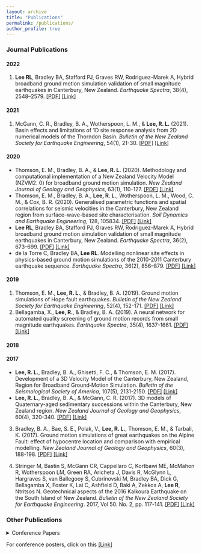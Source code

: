 ```yaml
---
layout: archive
title: "Publications"
permalink: /publications/
author_profile: true
---
```


### Journal Publications

#### 2022

1. **Lee RL**, Bradley BA, Stafford PJ, Graves RW, Rodriguez-Marek A, Hybrid broadband ground motion simulation validation of small magnitude earthquakes in Canterbury, New Zealand. *Earthquake Spectra*, 38(4), 2548–2579. [[PDF]](https://lee-robin.github.io/files/Journal/Lee_2022_NZSmallMagnitudeSimulationValidation_ES.pdf) [[Link]](https://doi.org/10.1177/87552930221109297)

#### 2021

1. McGann, C. R., Bradley, B. A., Wotherspoon, L. M., & **Lee, R. L.** (2021). Basin effects and limitations of 1D site response analysis from 2D numerical models of the Thorndon Basin. *Bulletin of the New Zealand Society for Earthquake Engineering*, 54(1), 21-30. [[PDF]](https://lee-robin.github.io/files/Journal/McGann_2021_WellingtonBasin2DSiteResponse_BNZSEE.pdf) [[Link]](https://doi.org/10.5459/bnzsee.54.1.21-30)

#### 2020

- Thomson, E. M., Bradley, B. A., & **Lee, R. L.** (2020). Methodology and computational implementation of a New Zealand Velocity Model (NZVM2. 0) for broadband ground motion simulation. *New Zealand Journal of Geology and Geophysics*, 63(1), 110-127. [[PDF]](https://lee-robin.github.io/files/Journal/Thomson_2020_NZVM2_NZJGG.pdf) [[Link]](https://doi.org/10.1080/00288306.2019.1636830)
- Thomson, E. M., Bradley, B. A., **Lee, R. L.**, Wotherspoon, L. M., Wood, C. M., & Cox, B. R. (2020). Generalised parametric functions and spatial correlations for seismic velocities in the Canterbury, New Zealand region from surface-wave-based site characterisation. *Soil Dynamics and Earthquake Engineering*, 128, 105834. [[PDF]](https://lee-robin.github.io/files/Journal/Thomson_2020_ParametricFunctionsVelocity_SDEE.pdf) [[Link]](https://doi.org/10.1016/j.soildyn.2019.105834)
- **Lee RL**, Bradley BA, Stafford PJ, Graves RW, Rodriguez-Marek A, Hybrid broadband ground motion simulation validation of small magnitude earthquakes in Canterbury, New Zealand. *Earthquake Spectra*, 36(2), 673–699. [[PDF]](https://lee-robin.github.io/files/Journal/Lee_2020_CanterburySmallMagnitudeSimulationValidation_ES.pdf) [[Link]](https://doi.org/10.1177/8755293019891718)
- de la Torre C, Bradley BA, **Lee RL**. Modelling nonlinear site effects in physics-based ground motion simulations of the 2010-2011 Canterbury earthquake sequence. *Earthquake Spectra*, 36(2), 856–879. [[PDF]](https://lee-robin.github.io/files/Journal/delaTorre_2020_NonlinearSiteResponseCanterburySimulations_ES.pdf) [[Link]](https://doi.org/10.1177/8755293019891729)

#### 2019

1. Thomson, E. M., **Lee, R. L.**, & Bradley, B. A. (2019). Ground motion simulations of Hope fault earthquakes. *Bulletin of the New Zealand Society for Earthquake Engineering*, 52(4), 152-171. [[PDF]](https://lee-robin.github.io/files/Journal/Thomson_2020_HopeFaultSimulation_BNZSEE.pdf) [[Link]](https://doi.org/10.5459/bnzsee.52.4.152-171)
2. Bellagamba, X., **Lee, R.**, & Bradley, B. A. (2019). A neural network for automated quality screening of ground motion records from small magnitude earthquakes. *Earthquake Spectra*, 35(4), 1637-1661. [[PDF]](https://lee-robin.github.io/files/Journal/Bellagamba_2019_GroundMotionClassificationNeuralNetwork_ES.pdf) [[Link]](https://doi.org/10.1193/122118EQS292M)

#### 2018


#### 2017

- **Lee, R. L.**, Bradley, B. A., Ghisetti, F. C., & Thomson, E. M. (2017). Development of a 3D Velocity Model of the Canterbury, New Zealand, Region for Broadband Ground‐Motion Simulation. *Bulletin of the Seismological Society of America*, 107(5), 2131-2150. [[PDF]](https://lee-robin.github.io/files/Journal/Lee_2017_CantVM_BSSA.pdf) [[Link]](https://doi.org/10.1785/0120160326)
- **Lee, R. L.**, Bradley, B. A., & McGann, C. R. (2017). 3D models of Quaternary-aged sedimentary successions within the Canterbury, New Zealand region. *New Zealand Journal of Geology and Geophysics*, 60(4), 320-340. [[PDF]](https://lee-robin.github.io/files/Journal/Lee_2017_QuaternaryModel_NZJGG.pdf) [[Link]](https://doi.org/10.1080/00288306.2017.1334671)

3. Bradley, B. A., Bae, S. E., Polak, V., **Lee, R. L.**, Thomson, E. M., & Tarbali, K. (2017). Ground motion simulations of great earthquakes on the Alpine Fault: effect of hypocentre location and comparison with empirical modelling. *New Zealand Journal of Geology and Geophysics*, 60(3), 188-198. [[PDF]](https://lee-robin.github.io/files/Journal/Bradley_2017_GroundMotionSimulationAlpineFault_NZJGG.pdf) [[Link]](https://doi.org/10.1080/00288306.2017.1297313)

4. Stringer M, Bastin S, McGann CR, Cappellaro C, Kortbawi ME, McMahon R, Wotherspoon LM, Green RA, Aricheta J, Davis R, McGlynn L, Hargraves S, van Ballegooy S, Cubrinovski M, Bradley BA, Dick G, Bellagamba X, Foster K, Lai C, Ashfield D, Baki A, Zekkos A, **Lee R**, Ntritsos N. Geotechnical aspects of the 2016 Kaikoura Earthquake on the South Island of New Zealand.  *Bulletin of the New Zealand Society for Earthquake Engineering*. 2017, Vol 50. No. 2, pp. 117-141. [[PDF]](https://lee-robin.github.io/files/Journal/Stringer_2017_GeotechnicalAspectsKaikoura_BNZSEE.pdf) [[Link]](https://doi.org/10.5459/bnzsee.50.2.117-141)

### Other Publications

<details>
    <summary>Conference Papers</summary>
    - <a href="/files/ConferencePapers/Bradley_2018_SimulationBasedGmSimulationNzGeohazards_GEESDV.pdf" target="_blank"></a>
    - <a href="/files/ConferencePapers/Bradley_2020_Cybershake19p5_NZSEE.pdf" target="_blank"></a>
    - <a href="/files/ConferencePapers/Hutchinson_2021_ProgressOnNzgmdbNshm_NZSEE.pdf" target="_blank"></a>
    - <a href="/files/ConferencePapers/Hutchinson_2022_2021NZgroundmotiondatabase_NZSEE.pdf" target="_blank"></a>
    - <a href="/files/ConferencePapers/Kaiser_2016_GeoNetStationSiteCharacterization2015Update_NZSEE.pdf" target="_blank"></a>
    - <a href="/files/ConferencePapers/Kaiser_2021_WellingtonBasinUpdatePresentation_NZSEE.pdf" target="_blank"></a>
    - <a href="/files/ConferencePapers/Lee_2013_VerticalGroundMotionsCanterburyEarthquakes_NZSEE.pdf" target="_blank"></a>
    - <a href="/files/ConferencePapers/Lee_2014_OngoingDevelopmentCanterbury3DVelocityModel_NZSEE.pdf" target="_blank"></a>
    - <a href="/files/ConferencePapers/Lee_2015_3DgeologyBasedVelocityModelCanterbury_NZSEE.pdf" target="_blank"></a>
    - <a href="/files/ConferencePapers/Lee_2018_GmSimValidationCanterbury_NZSEE.pdf" target="_blank"></a>
    - <a href="/files/ConferencePapers/Lee_2018_ValidationGmCanterburySmallMw_GEESDV.pdf" target="_blank"></a>
    - <a href="/files/ConferencePapers/Lee_2019_TowardNzWideValidationBroadbandGmSim_PCEE.pdf" target="_blank"></a>
    - <a href="/files/ConferencePapers/Lee_2020_SourceModellingConsiderationsGmSimValidation_NZSEE.pdf" target="_blank"></a>
    - <a href="/files/ConferencePapers/Lee_2021_GmSimValidationModerateMagNzEvents_NZSEE.pdf" target="_blank"></a>
    - <a href="/files/ConferencePapers/Lee_2022_EvaluationGmmsNzDatabase_NZSEE.pdf" target="_blank"></a>
    - <a href="/files/ConferencePapers/Loghman_2021_ValidationGmSimulationsComplexStructuralResponse_NZSEE.pdf" target="_blank"></a>
    - <a href="/files/ConferencePapers/Neill_2019_ParameterUncertaintySensitivityAnalysis22Feb2011Eq_PCEE.pdf" target="_blank"></a>
    - <a href="/files/ConferencePapers/Neill_2021_GmSimValidationWUncertaintiesSmallMagCanterburyStudy_NZSEE.pdf" target="_blank"></a>
    - <a href="/files/ConferencePapers/Nguyen_2021_FullWaveformTomographySthIslandNz_NZSEE.pdf" target="_blank"></a>
    - <a href="/files/ConferencePapers/Tarbali_2019_Cybershakev18p5NzPsha_7ICEGE.pdf" target="_blank"></a>
    - <a href="/files/ConferencePapers/Tarbali_2019_Cybershakev18p5_PCEE.pdf" target="_blank"></a>


</details>



For conference posters, click on this [[Link]](https://github.com/lee-robin/lee-robin.github.io/tree/master/files/ConferencePosters)
